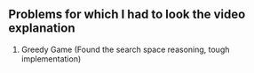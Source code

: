 ## Problems for which I had to look the video explanation 

1. Greedy Game (Found the search space reasoning, tough implementation)
